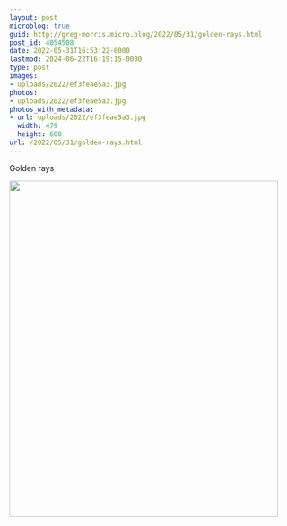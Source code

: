```yaml
---
layout: post
microblog: true
guid: http://greg-morris.micro.blog/2022/05/31/golden-rays.html
post_id: 4054508
date: 2022-05-31T16:53:22-0000
lastmod: 2024-06-22T16:19:15-0000
type: post
images:
- uploads/2022/ef3feae5a3.jpg
photos:
- uploads/2022/ef3feae5a3.jpg
photos_with_metadata:
- url: uploads/2022/ef3feae5a3.jpg
  width: 479
  height: 600
url: /2022/05/31/golden-rays.html
---
```

Golden rays

<img src="uploads/2022/ef3feae5a3.jpg" width="479" height="600" alt="" />
